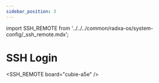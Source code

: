```yaml
---
sidebar_position: 3
---
```


import SSH_REMOTE from '../../../common/radxa-os/system-config/\_ssh_remote.mdx';

# SSH Login

<SSH_REMOTE board="cubie-a5e" />
